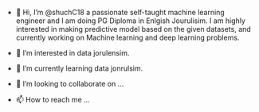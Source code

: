 - 👋 Hi, I’m @shuchC18 a passionate self-taught machine learning engineer and I am doing PG Diploma in Enlgish Jourulisim. I am highly interested in making predictive model based on the given datasets, and currently working on Machine learning and deep learning problems.

- 👀 I’m interested in data jorulensim.
- 🌱 I’m currently learning data jonrulsim.
- 💞️ I’m looking to collaborate on ...
- 📫 How to reach me ...

<!---
shuchC18/shuchC18 is a ✨ special ✨ repository because its `README.md` (this file) appears on your GitHub profile.
You can click the Preview link to take a look at your changes.
--->
